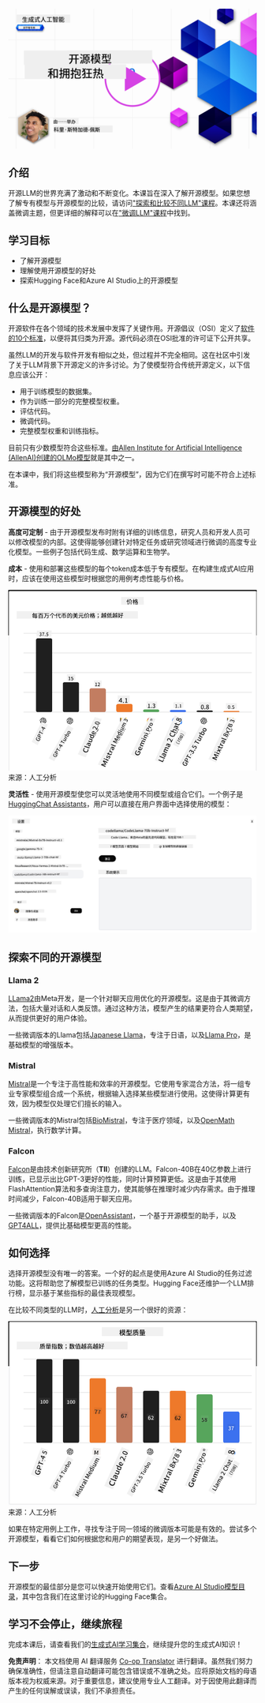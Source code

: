 <!--
CO_OP_TRANSLATOR_METADATA:
{
  "original_hash": "0bba96e53ab841d99db731892a51fab8",
  "translation_date": "2025-05-20T06:48:13+00:00",
  "source_file": "16-open-source-models/README.md",
  "language_code": "zh"
}
-->
[![开源模型](../../../translated_images/16-lesson-banner.7b9ebf8cdea6669d74be8212360e99a5653b0cd3ec513f50f12693ffec984ff1.zh.png)](https://aka.ms/gen-ai-lesson16-gh?WT.mc_id=academic-105485-koreyst)

## 介绍

开源LLM的世界充满了激动和不断变化。本课旨在深入了解开源模型。如果您想了解专有模型与开源模型的比较，请访问["探索和比较不同LLM"课程](../02-exploring-and-comparing-different-llms/README.md?WT.mc_id=academic-105485-koreyst)。本课还将涵盖微调主题，但更详细的解释可以在["微调LLM"课程](../18-fine-tuning/README.md?WT.mc_id=academic-105485-koreyst)中找到。

## 学习目标

- 了解开源模型
- 理解使用开源模型的好处
- 探索Hugging Face和Azure AI Studio上的开源模型

## 什么是开源模型？

开源软件在各个领域的技术发展中发挥了关键作用。开源倡议（OSI）定义了[软件的10个标准](https://web.archive.org/web/20241126001143/https://opensource.org/osd?WT.mc_id=academic-105485-koreyst)，以便将其归类为开源。源代码必须在OSI批准的许可证下公开共享。

虽然LLM的开发与软件开发有相似之处，但过程并不完全相同。这在社区中引发了关于LLM背景下开源定义的许多讨论。为了使模型符合传统开源定义，以下信息应该公开：

- 用于训练模型的数据集。
- 作为训练一部分的完整模型权重。
- 评估代码。
- 微调代码。
- 完整模型权重和训练指标。

目前只有少数模型符合这些标准。[由Allen Institute for Artificial Intelligence (AllenAI)创建的OLMo模型](https://huggingface.co/allenai/OLMo-7B?WT.mc_id=academic-105485-koreyst)就是其中之一。

在本课中，我们将这些模型称为“开源模型”，因为它们在撰写时可能不符合上述标准。

## 开源模型的好处

**高度可定制** - 由于开源模型发布时附有详细的训练信息，研究人员和开发人员可以修改模型的内部。这使得能够创建针对特定任务或研究领域进行微调的高度专业化模型。一些例子包括代码生成、数学运算和生物学。

**成本** - 使用和部署这些模型的每个token成本低于专有模型。在构建生成式AI应用时，应该在使用这些模型时根据您的用例考虑性能与价格。

![模型成本](../../../translated_images/model-price.bf4c17ebea0f13045f3c10fb8615e171c6a664837cb2f4107c312552149ae88d.zh.png) 来源：人工分析

**灵活性** - 使用开源模型使您可以灵活地使用不同模型或组合它们。一个例子是[HuggingChat Assistants](https://huggingface.co/chat?WT.mc_id=academic-105485-koreyst)，用户可以直接在用户界面中选择使用的模型：

![选择模型](../../../translated_images/choose-model.1f574fd269d66a894a92f8b8a1c4c3e7cf9e2d9ece5fc66c7d95efdc5d01501d.zh.png)

## 探索不同的开源模型

### Llama 2

[LLama2](https://huggingface.co/meta-llama?WT.mc_id=academic-105485-koreyst)由Meta开发，是一个针对聊天应用优化的开源模型。这是由于其微调方法，包括大量对话和人类反馈。通过这种方法，模型产生的结果更符合人类期望，从而提供更好的用户体验。

一些微调版本的Llama包括[Japanese Llama](https://huggingface.co/elyza/ELYZA-japanese-Llama-2-7b?WT.mc_id=academic-105485-koreyst)，专注于日语，以及[Llama Pro](https://huggingface.co/TencentARC/LLaMA-Pro-8B?WT.mc_id=academic-105485-koreyst)，是基础模型的增强版本。

### Mistral

[Mistral](https://huggingface.co/mistralai?WT.mc_id=academic-105485-koreyst)是一个专注于高性能和效率的开源模型。它使用专家混合方法，将一组专业专家模型组合成一个系统，根据输入选择某些模型进行使用。这使得计算更有效，因为模型仅处理它们擅长的输入。

一些微调版本的Mistral包括[BioMistral](https://huggingface.co/BioMistral/BioMistral-7B?text=Mon+nom+est+Thomas+et+mon+principal?WT.mc_id=academic-105485-koreyst)，专注于医疗领域，以及[OpenMath Mistral](https://huggingface.co/nvidia/OpenMath-Mistral-7B-v0.1-hf?WT.mc_id=academic-105485-koreyst)，执行数学计算。

### Falcon

[Falcon](https://huggingface.co/tiiuae?WT.mc_id=academic-105485-koreyst)是由技术创新研究所（**TII**）创建的LLM。Falcon-40B在40亿参数上进行训练，已显示出比GPT-3更好的性能，同时计算预算更低。这是由于其使用FlashAttention算法和多查询注意力，使其能够在推理时减少内存需求。由于推理时间减少，Falcon-40B适用于聊天应用。

一些微调版本的Falcon是[OpenAssistant](https://huggingface.co/OpenAssistant/falcon-40b-sft-top1-560?WT.mc_id=academic-105485-koreyst)，一个基于开源模型的助手，以及[GPT4ALL](https://huggingface.co/nomic-ai/gpt4all-falcon?WT.mc_id=academic-105485-koreyst)，提供比基础模型更高的性能。

## 如何选择

选择开源模型没有唯一的答案。一个好的起点是使用Azure AI Studio的任务过滤功能。这将帮助您了解模型已训练的任务类型。Hugging Face还维护一个LLM排行榜，显示基于某些指标的最佳表现模型。

在比较不同类型的LLM时，[人工分析](https://artificialanalysis.ai/?WT.mc_id=academic-105485-koreyst)是另一个很好的资源：

![模型质量](../../../translated_images/model-quality.10696c659e8e327352b6c2352d000092a0a91abb31a1ffd337fb16a9edcb7d9c.zh.png) 来源：人工分析

如果在特定用例上工作，寻找专注于同一领域的微调版本可能是有效的。尝试多个开源模型，看看它们如何根据您和用户的期望表现，是另一个好做法。

## 下一步

开源模型的最佳部分是您可以快速开始使用它们。查看[Azure AI Studio模型目录](https://ai.azure.com?WT.mc_id=academic-105485-koreyst)，其中包含我们在这里讨论的Hugging Face集合。

## 学习不会停止，继续旅程

完成本课后，请查看我们的[生成式AI学习集合](https://aka.ms/genai-collection?WT.mc_id=academic-105485-koreyst)，继续提升您的生成式AI知识！

**免责声明**：
本文档使用 AI 翻译服务 [Co-op Translator](https://github.com/Azure/co-op-translator) 进行翻译。虽然我们努力确保准确性，但请注意自动翻译可能包含错误或不准确之处。应将原始文档的母语版本视为权威来源。对于重要信息，建议使用专业人工翻译。对于因使用此翻译而产生的任何误解或误读，我们不承担责任。